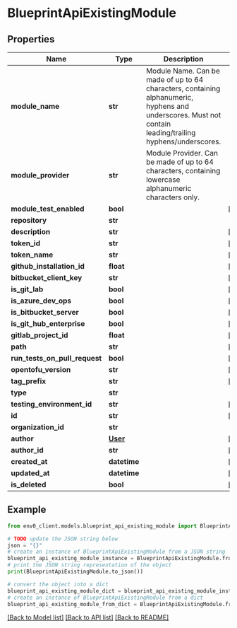 # BlueprintApiExistingModule


## Properties

Name | Type | Description | Notes
------------ | ------------- | ------------- | -------------
**module_name** | **str** | Module Name. Can be made of up to 64 characters, containing alphanumeric, hyphens and underscores. Must not contain leading/trailing hyphens/underscores. | 
**module_provider** | **str** | Module Provider. Can be made of up to 64 characters, containing lowercase alphanumeric characters only. | 
**module_test_enabled** | **bool** |  | [optional] 
**repository** | **str** |  | 
**description** | **str** |  | [optional] 
**token_id** | **str** |  | [optional] 
**token_name** | **str** |  | [optional] 
**github_installation_id** | **float** |  | [optional] 
**bitbucket_client_key** | **str** |  | [optional] 
**is_git_lab** | **bool** |  | [optional] 
**is_azure_dev_ops** | **bool** |  | [optional] 
**is_bitbucket_server** | **bool** |  | [optional] 
**is_git_hub_enterprise** | **bool** |  | [optional] 
**gitlab_project_id** | **float** |  | [optional] 
**path** | **str** |  | [optional] 
**run_tests_on_pull_request** | **bool** |  | [optional] 
**opentofu_version** | **str** |  | [optional] 
**tag_prefix** | **str** |  | [optional] 
**type** | **str** |  | 
**testing_environment_id** | **str** |  | [optional] 
**id** | **str** |  | [optional] 
**organization_id** | **str** |  | 
**author** | [**User**](User.md) |  | [optional] 
**author_id** | **str** |  | [optional] 
**created_at** | **datetime** |  | [optional] 
**updated_at** | **datetime** |  | [optional] 
**is_deleted** | **bool** |  | [optional] 

## Example

```python
from env0_client.models.blueprint_api_existing_module import BlueprintApiExistingModule

# TODO update the JSON string below
json = "{}"
# create an instance of BlueprintApiExistingModule from a JSON string
blueprint_api_existing_module_instance = BlueprintApiExistingModule.from_json(json)
# print the JSON string representation of the object
print(BlueprintApiExistingModule.to_json())

# convert the object into a dict
blueprint_api_existing_module_dict = blueprint_api_existing_module_instance.to_dict()
# create an instance of BlueprintApiExistingModule from a dict
blueprint_api_existing_module_from_dict = BlueprintApiExistingModule.from_dict(blueprint_api_existing_module_dict)
```
[[Back to Model list]](../README.md#documentation-for-models) [[Back to API list]](../README.md#documentation-for-api-endpoints) [[Back to README]](../README.md)


